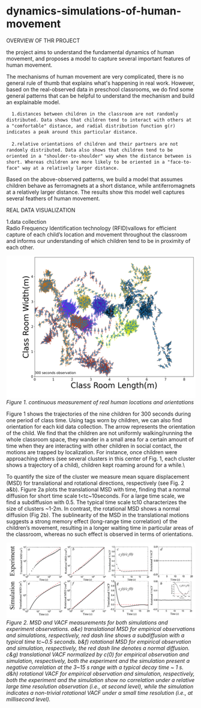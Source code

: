 # dynamics-simulations-of-human-movement
OVERVIEW OF THR PROJECT

the project aims to understand the fundamental dynamics of human movement, and proposes a model to capture several important features of human movement.

The mechanisms of human movement are very complicated, there is no general rule of thumb that explains what's happening in real work. However, based on the real-observed data in preschool classrooms, we do find some general patterns that can be helpful to understand the mechanism and build an explainable model.

      1.distances between children in the classroom are not randomly distributed. Data shows that children tend to interact with others at a "comfortable" distance, and radial distribution function g(r) indicates a peak around this particular distance.

      2.relative orientations of children and their partners are not randomly distributed. Data also shows that children tend to be oriented in a "shoulder-to-shoulder" way when the distance between is short. Whereas children are more likely to be oriented in a "face-to-face" way at a relatively larger distance.

Based on the above-observed patterns, we build a model that assumes children behave as ferromagnets at a short distance, while antiferromagnets at a relatively larger distance. The results show this model well captures several feathers of human movement.


REAL DATA VISUALIZATION

   1.data collection\
      Radio Frequency Identification technology (RFID)vallows for efficient capture of each child’s location and movement throughout the classroom and informs our understanding of which children tend to be in proximity of each other.        
      
<img src="findings/traj-300sec.png" width=600 >\
<em>Figure 1. continuous measurement of real human locations and orientations </em>

Figure 1 shows the trajectories of the nine children for 300 seconds during one period of class time. Using tags worn by children, we can also find orientation for each kid data collection. The arrow represents the orientation of the child. We find that the children are not uniformly walking/running the whole classroom space, they wander in a small area for a certain amount of time when they are interacting with other children in social contact, the motions are trapped by localization.  For instance, once children were approaching others (see several clusters in this center of Fig. 1, each cluster shows a trajectory of a child),  children kept roaming around for a while.\

To quantify the size of the cluster we measure mean square displacement (MSD) for translational and rotational directions, respectively (see Fig. 2 a&b). Figure 2a plots the translational MSD  with time, finding that a normal diffusion  for short time scale t<tc~10seconds. For a large time scale, we find a subdiffusion with 0.5. The typical time scale tc10 characterizes the size of clusters ~1-2m.  In contrast, the rotational MSD shows a normal diffusion (Fig 2b). The sublinearity of the MSD in the translational motions suggests a strong memory effect (long-range time correlation) of the children’s movement, resulting in a longer waiting time in particular areas of the classroom, whereas no such effect is observed in terms of orientations.

<img src="findings/msd-vacf.jpg" width=1000 >\
<em>Figure 2. MSD and VACF measurements for both simulations and experiment observations. a&e) translational MSD for empirical observations and simulations, respectively, red dash line shows a subdiffusion with a typical time tc~0.5 seconds. b&f) rotational MSD for empirical observation and simulation, respectively, the red dash line denotes a normal diffusion. c&g) translational VACF normalized by c(0) for empirical observation and simulation, respectively, both the experiment and the simulation present a negative correlation at the 3~15 s range with a typical decay time ~ 1 s. d&h) rotational VACF for empirical observation and simulation, respectively, both the experiment and the simulation show no correlation under a relative large time resolution observation (i.e., at second level), while the simulation indicates a non-trivial rotational VACF under a small time resolution (i.e., at  millisecond level).
 </em>

